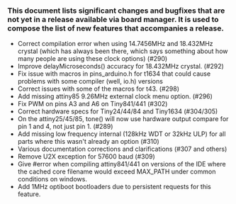 ### This document lists significant changes and bugfixes that are not yet in a release available via board manager. It is used to compose the list of new features that accompanies a release.

* Correct compilation error when using 14.7456MHz and 18.432MHz crystal (which has always been there, which says something about how many people are using these clock options) (#290)
* Improve delayMicroseconds() accuracy for 18.432MHz crystal. (#292)
* Fix issue with macros in pins_arduino.h for t1634 that could cause problems with some compiler (well, io.h) versions
* Correct issues with some of the macros for t43. (#298)
* Add missing attiny85 9.26MHz external clock menu option. (#296)
* Fix PWM on pins A3 and A6 on Tiny841/441 (#302)
* Correct hardware specs for Tiny24/44/84 and Tiny1634 (#304/305)
* On the attiny25/45/85, tone() will now use hardware output compare for pin 1 and 4, not just pin 1. (#289)
* Add missing low frequency internal (128kHz WDT or 32kHz ULP) for all parts where this wasn't already an option (#310)
* Various documentation corrections and clarifications (#307 and others)
* Remove U2X exception for 57600 baud (#309)
* Give #error when compiling attiny841/441 on versions of the IDE where the cached core filename would exceed MAX_PATH under common conditions on windows.
* Add 1MHz optiboot bootloaders due to persistent requests for this feature.
